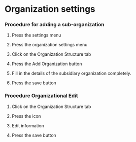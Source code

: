 # Organization settings

### Procedure for adding a sub-organization





1. Press the settings menu
2. Press the organization settings menu
3. Click on the Organization Structure tab
4. Press the Add Organization button





1. Fill in the details of the subsidiary organization completely.
2. Press the save button



### Procedure Organizational Edit





1. Click on the Organization Structure tab
2. Press the icon





1. Edit information
2. Press the save button
